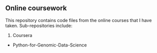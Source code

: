 ## Online coursework
This repository contains code files from the online courses that I have taken.
Sub-repositories include:
1. Coursera
* Python-for-Genomic-Data-Science
